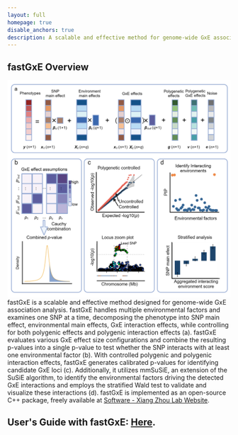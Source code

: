 ```yaml
---
layout: full
homepage: true
disable_anchors: true
description: A scalable and effective method for genome-wide GxE association analysis 
---
```

## fastGxE Overview
![iDEA\_pipeline](./images/overview.v1.0.png)
fastGxE is a scalable and effective method designed for genome-wide GxE association analysis. fastGxE handles multiple environmental factors and examines one SNP at a time, decomposing the phenotype into SNP main effect, environmental main effects, GxE interaction effects, while controlling for both polygenic effects and polygenic interaction effects (a). fastGxE evaluates various GxE effect size configurations and combine the resulting p-values into a single p-value to test whether the SNP interacts with at least one environmental factor (b). With controlled polygenic and polygenic interaction effects, fastGxE generates calibrated p-values for identifying candidate GxE loci (c). Additionally, it utilizes mmSuSiE, an extension of the SuSiE algorithm, to identify the environmental factors driving the detected GxE interactions and employs the stratified Wald test to validate and visualize these interactions (d). fastGxE is implemented as an open-source C++ package, freely available at [Software - Xiang Zhou Lab Website](https://xiangzhou.github.io/software/). 

## User's Guide with fastGxE: [Here]([Tutorial](http://www.chaoning.org/fastGxE/documentation/03_Tutorial.html)).
